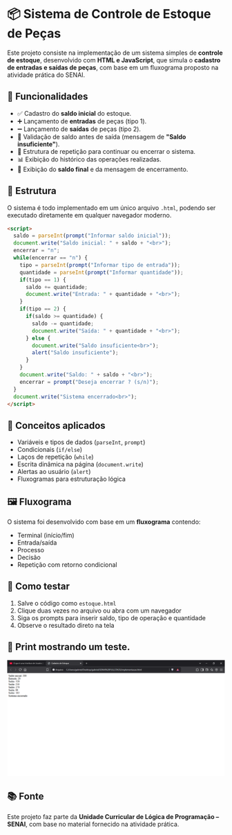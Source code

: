 
# 📦 Sistema de Controle de Estoque de Peças

Este projeto consiste na implementação de um sistema simples de **controle de estoque**, desenvolvido com **HTML e JavaScript**, que simula o **cadastro de entradas e saídas de peças**, com base em um fluxograma proposto na atividade prática do SENAI.

## 🚀 Funcionalidades

- ✅ Cadastro do **saldo inicial** do estoque.
- ➕ Lançamento de **entradas** de peças (tipo 1).
- ➖ Lançamento de **saídas** de peças (tipo 2).
- 🚫 Validação de saldo antes de saída (mensagem de **"Saldo insuficiente"**).
- 🔁 Estrutura de repetição para continuar ou encerrar o sistema.
- 📊 Exibição do histórico das operações realizadas.
- 🧾 Exibição do **saldo final** e da mensagem de encerramento.

## 📂 Estrutura

O sistema é todo implementado em um único arquivo `.html`, podendo ser executado diretamente em qualquer navegador moderno.

```html
<script>
  saldo = parseInt(prompt("Informar saldo inicial"));
  document.write("Saldo inicial: " + saldo + "<br>");
  encerrar = "n";
  while(encerrar == "n") {
    tipo = parseInt(prompt("Informar tipo de entrada"));
    quantidade = parseInt(prompt("Informar quantidade"));
    if(tipo == 1) {
      saldo += quantidade;
      document.write("Entrada: " + quantidade + "<br>");
    }
    if(tipo == 2) {
      if(saldo >= quantidade) {
        saldo -= quantidade;
        document.write("Saída: " + quantidade + "<br>");
      } else {
        document.write("Saldo insuficiente<br>");
        alert("Saldo insuficiente");
      }
    }
    document.write("Saldo: " + saldo + "<br>");
    encerrar = prompt("Deseja encerrar ? (s/n)");
  }
  document.write("Sistema encerrado<br>");
</script>
```

## 🧠 Conceitos aplicados

- Variáveis e tipos de dados (`parseInt`, `prompt`)
- Condicionais (`if/else`)
- Laços de repetição (`while`)
- Escrita dinâmica na página (`document.write`)
- Alertas ao usuário (`alert`)
- Fluxogramas para estruturação lógica

## 🖼️ Fluxograma

O sistema foi desenvolvido com base em um **fluxograma** contendo:
- Terminal (início/fim)
- Entrada/saída
- Processo
- Decisão
- Repetição com retorno condicional

## 🧪 Como testar

1. Salve o código como `estoque.html`
2. Clique duas vezes no arquivo ou abra com um navegador
3. Siga os prompts para inserir saldo, tipo de operação e quantidade
4. Observe o resultado direto na tela

## 📸 Print mostrando um teste.
![Caso de uso no navegador](imagens/Capturar.png)

## 📚 Fonte
Este projeto faz parte da **Unidade Curricular de Lógica de Programação – SENAI**, com base no material fornecido na atividade prática.
